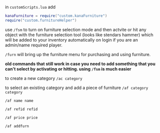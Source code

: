 in `customScripts.lua` add 
```lua
kanaFurniture = require("custom.kanaFurniture")
require("custom.furnitureHelper")
```


use `/fsm` to turn on furniture selection mode and then actvite or hit any object with the furniture selection tool (looks like stendars hammer) which will be added to your inventory automatically on login if you are an admin/name required player.

`/furn` will bring up the furniture menu for purchasing and using furniture.

**old commands that still work in case you need to add something that you can't select by activating or hitting. using `/fsm` is much easier**


to create a new category
`/ac category`  


to select an existing category and add a piece of furniture
`/af category category` 

`/af name name` 

`/af refid refid`

`/af price price`

`/af addfurn`

